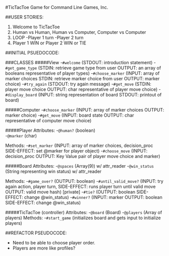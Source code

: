 #TicTacToe Game for Command Line Games, Inc.

##USER STORIES:

1. Welcome to TicTacToe
2. Human vs Human, Human vs Computer, Computer vs Computer
3. LOOP 
    -Player 1 turn
    -Player 2 turn
4. Player 1 WIN or Player 2 WIN or TIE

##INITIAL PSUEDOCODE:

###CLASSES
#####View
  -```#welcome``` (STDOUT: introduction statement)
  -```#get_game_type``` (STDIN: retrieve game type from user OUTPUT: an array of booleans representative of player types)
  -```#choose_marker``` (INPUT: array of marker choices STDIN: retrieve marker choice from user OUTPUT: marker choice)
  -```#try_again``` (STDOUT: try again message)
  -```#get_move``` (STDIN: player move choice OUTPUT: char representative of player move choice)
  -```#display_board``` (INPUT: string representation of board STDOUT: printout of board)
 
#####Computer
  -```#choose_marker``` (INPUT: array of marker choices OUTPUT: marker choice)
  -```#get_move``` (INPUT: board state OUTPUT: char representative of computer move choice)

#####Player
  Attributes:
  -```@human?``` (boolean)  
  -```@marker``` (char)

  Methods:
  -```#set_marker``` (INPUT: array of marker choices, decision_proc SIDE-EFFECT: set @marker for player object)
  -```#choose_move``` (INPUT: decision_proc OUTPUT: Key Value pair of player move choice and marker)

#####Board
  Attributes:
  -```@spaces``` (Array(9)) w/ attr_reader
  -```@win_status``` (String representing win status) w/ attr_reader
  
  Methods:
  -```#game_over?``` (OUTPUT: boolean)
  -```#until_valid_move?``` (INPUT: try again action, player turn, SIDE-EFFECT: runs player turn until valid move OUTPUT: valid move hash)
  [private]
  -```#tie?``` (OUTPUT: boolean SIDE-EFFECT: change @win_status)
  -```#winner?``` (INPUT: marker OUTPUT: boolean SIDE-EFFECT: change @win_status)

#####TicTacToe (controller)
  Attributes:
  -```@board``` (Board)
  -```@players``` (Array of players)
  Methods:
  -```#start_game``` (initializes board and gets input to initialize players)

##REFACTOR PSEUDOCODE:
- Need to be able to choose player order. 
- Players are more like profiles?

